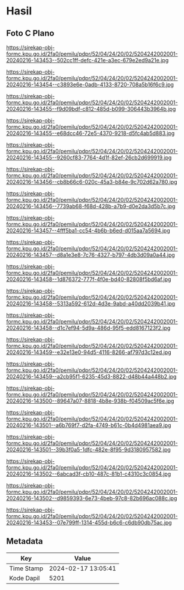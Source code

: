 # Hasil

## Foto C Plano

https://sirekap-obj-formc.kpu.go.id/2fa0/pemilu/pdpr/52/04/24/20/02/5204242002001-20240216-143453--502cc1ff-defc-421e-a3ec-679e2ed9a21e.jpg

https://sirekap-obj-formc.kpu.go.id/2fa0/pemilu/pdpr/52/04/24/20/02/5204242002001-20240216-143454--c3893e6e-0adb-4133-8720-708a5b16f6c9.jpg

https://sirekap-obj-formc.kpu.go.id/2fa0/pemilu/pdpr/52/04/24/20/02/5204242002001-20240216-143455--f9d09bdf-c812-485d-b099-306443b3964b.jpg

https://sirekap-obj-formc.kpu.go.id/2fa0/pemilu/pdpr/52/04/24/20/02/5204242002001-20240216-143455--e68dcc46-72e5-4370-9218-d5fc4ab5d883.jpg

https://sirekap-obj-formc.kpu.go.id/2fa0/pemilu/pdpr/52/04/24/20/02/5204242002001-20240216-143455--9260cf83-7764-4d1f-82ef-26cb2d699919.jpg

https://sirekap-obj-formc.kpu.go.id/2fa0/pemilu/pdpr/52/04/24/20/02/5204242002001-20240216-143456--cb8b66c6-020c-45a3-b84e-9c702d62a780.jpg

https://sirekap-obj-formc.kpu.go.id/2fa0/pemilu/pdpr/52/04/24/20/02/5204242002001-20240216-143456--7739ab68-f68d-428b-a7b9-d0e2da3d5b7c.jpg

https://sirekap-obj-formc.kpu.go.id/2fa0/pemilu/pdpr/52/04/24/20/02/5204242002001-20240216-143457--4fff5ba1-cc54-4b6b-b6ed-d015aa7a5694.jpg

https://sirekap-obj-formc.kpu.go.id/2fa0/pemilu/pdpr/52/04/24/20/02/5204242002001-20240216-143457--d8a1e3e8-7c76-4327-b797-4db3d09a0a44.jpg

https://sirekap-obj-formc.kpu.go.id/2fa0/pemilu/pdpr/52/04/24/20/02/5204242002001-20240216-143458--1d876372-777f-4f0e-bd40-82808f5bd6af.jpg

https://sirekap-obj-formc.kpu.go.id/2fa0/pemilu/pdpr/52/04/24/20/02/5204242002001-20240216-143458--5313a592-612d-4d3e-9abd-a40dd2039b41.jpg

https://sirekap-obj-formc.kpu.go.id/2fa0/pemilu/pdpr/52/04/24/20/02/5204242002001-20240216-143458--d1c7ef94-5d9a-486d-95f5-edd8167123f2.jpg

https://sirekap-obj-formc.kpu.go.id/2fa0/pemilu/pdpr/52/04/24/20/02/5204242002001-20240216-143459--e32e13e0-94d5-4116-8266-af797d3c12ed.jpg

https://sirekap-obj-formc.kpu.go.id/2fa0/pemilu/pdpr/52/04/24/20/02/5204242002001-20240216-143459--a2cb95f1-6235-45d3-8822-d48b44a448b2.jpg

https://sirekap-obj-formc.kpu.go.id/2fa0/pemilu/pdpr/52/04/24/20/02/5204242002001-20240216-143500--89647a07-8818-4b8e-938b-f04509ac5f6e.jpg

https://sirekap-obj-formc.kpu.go.id/2fa0/pemilu/pdpr/52/04/24/20/02/5204242002001-20240216-143501--a6b769f7-d2fa-4749-b61c-0b4d4981aea9.jpg

https://sirekap-obj-formc.kpu.go.id/2fa0/pemilu/pdpr/52/04/24/20/02/5204242002001-20240216-143501--39b3f0a5-1dfc-482e-8f95-9d3180957582.jpg

https://sirekap-obj-formc.kpu.go.id/2fa0/pemilu/pdpr/52/04/24/20/02/5204242002001-20240216-143502--6abcad3f-cb10-487c-81b1-c4310c3c0854.jpg

https://sirekap-obj-formc.kpu.go.id/2fa0/pemilu/pdpr/52/04/24/20/02/5204242002001-20240216-143502--d9859393-6e73-4beb-97c8-82b696ac088c.jpg

https://sirekap-obj-formc.kpu.go.id/2fa0/pemilu/pdpr/52/04/24/20/02/5204242002001-20240216-143453--07e799ff-1314-455d-b6c6-c6db90db75ac.jpg


## Metadata

| Key        | Value               |
| ---------- | ------------------- |
| Time Stamp | 2024-02-17 13:05:41 |
| Kode Dapil | 5201                |



